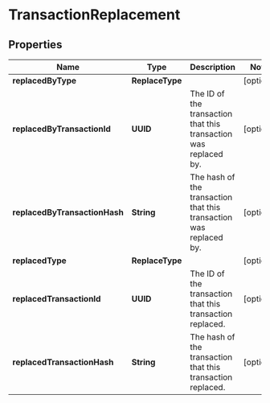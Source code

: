 

# TransactionReplacement


## Properties

| Name | Type | Description | Notes |
|------------ | ------------- | ------------- | -------------|
|**replacedByType** | **ReplaceType** |  |  [optional] |
|**replacedByTransactionId** | **UUID** | The ID of the transaction that this transaction was replaced by. |  [optional] |
|**replacedByTransactionHash** | **String** | The hash of the transaction that this transaction was replaced by. |  [optional] |
|**replacedType** | **ReplaceType** |  |  [optional] |
|**replacedTransactionId** | **UUID** | The ID of the transaction that this transaction replaced. |  [optional] |
|**replacedTransactionHash** | **String** | The hash of the transaction that this transaction replaced. |  [optional] |



